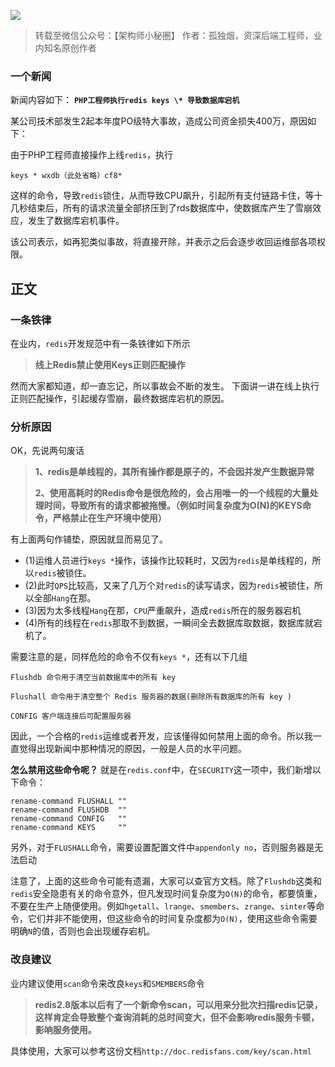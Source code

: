 ![](https://upload-images.jianshu.io/upload_images/6943526-e385e07ca946f8e0.jpg?imageMogr2/auto-orient/strip%7CimageView2/2/w/1240)


> 转载至微信公众号：【架构师小秘圈】 作者：孤独烟，资深后端工程师，业内知名原创作者

### 一个新闻

新闻内容如下：
**`PHP工程师执行redis keys \* 导致数据库宕机`**

某公司技术部发生2起本年度PO级特大事故，造成公司资金损失400万，原因如下：

由于PHP工程师直接操作上线`redis`，执行

```
keys * wxdb（此处省略）cf8*
```

这样的命令，导致`redis`锁住，从而导致CPU飙升，引起所有支付链路卡住，等十几秒结束后，所有的请求流量全部挤压到了rds数据库中，使数据库产生了雪崩效应，发生了数据库宕机事件。

该公司表示，如再犯类似事故，将直接开除，并表示之后会逐步收回运维部各项权限。

## 正文

### 一条铁律

在业内，`redis`开发规范中有一条铁律如下所示

> **线上Redis禁止使用Keys正则匹配操作**

然而大家都知道，却一直忘记，所以事故会不断的发生。
下面讲一讲在线上执行正则匹配操作，引起缓存雪崩，最终数据库宕机的原因。

### 分析原因

OK，先说两句废话

> **1、redis是单线程的，其所有操作都是原子的，不会因并发产生数据异常** 
>
>  
>
> **2、使用高耗时的Redis命令是很危险的，会占用唯一的一个线程的大量处理时间，导致所有的请求都被拖慢。（例如时间复杂度为O(N)的KEYS命令，严格禁止在生产环境中使用）**

有上面两句作铺垫，原因就显而易见了。

- (1)运维人员进行`keys *`操作，该操作比较耗时，又因为`redis`是单线程的，所以`redis`被锁住。
- (2)此时`QPS`比较高，又来了几万个对`redis`的读写请求，因为`redis`被锁住，所以全部`Hang`在那。
- (3)因为太多线程`Hang`在那，`CPU`严重飙升，造成`redis`所在的服务器宕机
- (4)所有的线程在`redis`那取不到数据，一瞬间全去数据库取数据，数据库就宕机了。

需要注意的是，同样危险的命令不仅有`keys *`，还有以下几组

```
Flushdb 命令用于清空当前数据库中的所有 key

Flushall 命令用于清空整个 Redis 服务器的数据(删除所有数据库的所有 key )

CONFIG 客户端连接后可配置服务器
```

因此，一个合格的`redis`运维或者开发，应该懂得如何禁用上面的命令。所以我一直觉得出现新闻中那种情况的原因，一般是人员的水平问题。

**怎么禁用这些命令呢？**
就是在`redis.conf`中，在`SECURITY`这一项中，我们新增以下命令：

```
rename-command FLUSHALL ""
rename-command FLUSHDB  ""
rename-command CONFIG   ""
rename-command KEYS     ""
```

另外，对于`FLUSHALL`命令，需要设置配置文件中`appendonly no`，否则服务器是无法启动

注意了，上面的这些命令可能有遗漏，大家可以查官方文档。除了`Flushdb`这类和`redis`安全隐患有关的命令意外，但凡发现时间复杂度为`O(N)`的命令，都要慎重，不要在生产上随便使用。例如`hgetall`、`lrange`、`smembers`、`zrange`、`sinter`等命令，它们并非不能使用，但这些命令的时间复杂度都为`O(N)`，使用这些命令需要明确`N`的值，否则也会出现缓存宕机。

### 改良建议

业内建议使用`scan`命令来改良`keys`和`SMEMBERS`命令

> **redis2.8版本以后有了一个新命令scan，可以用来分批次扫描redis记录，这样肯定会导致整个查询消耗的总时间变大，但不会影响redis服务卡顿，影响服务使用。**

具体使用，大家可以参考这份文档`http://doc.redisfans.com/key/scan.html`
